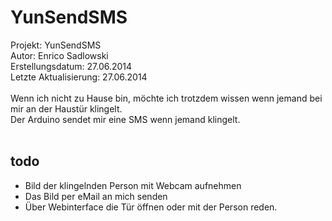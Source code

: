 <h1>YunSendSMS</h1>

Projekt:   YunSendSMS<br />
Autor:     Enrico Sadlowski<br />
Erstellungsdatum: 27.06.2014<br />
Letzte Aktualisierung: 27.06.2014<br />
<br />
Wenn ich nicht zu Hause bin, möchte ich trotzdem wissen wenn jemand
bei mir an der Haustür klingelt.<br />Der Arduino sendet mir eine SMS 
wenn jemand klingelt.<br />
<br />
<h2>todo</h2>
<ul>
<li>Bild der klingelnden Person mit Webcam aufnehmen</li>
<li>Das Bild per eMail an mich senden</li>
<li>Über Webinterface die Tür öffnen oder mit der Person reden.</li>
</ul>
